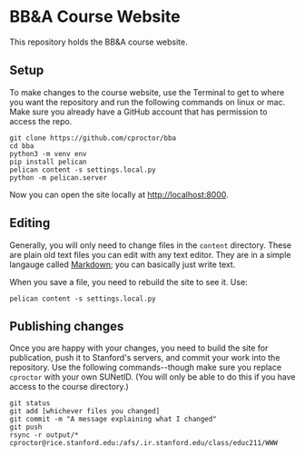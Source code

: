 # BB&A Course Website

This repository holds the BB&A course website. 

## Setup

To make changes to the course website, use the Terminal to get to where you want the repository and 
run the following commands on linux or mac. Make sure you already have a GitHub account that has
permission to access the repo.

    git clone https://github.com/cproctor/bba
    cd bba
    python3 -m venv env
    pip install pelican
    pelican content -s settings.local.py
    python -m pelican.server

Now you can open the site locally at [http://localhost:8000](http://localhost:8000).

## Editing

Generally, you will only need to change files in the `content` directory. These are plain old text 
files you can edit with any text editor. They are in a simple langauge called 
[Markdown](https://guides.github.com/pdfs/markdown-cheatsheet-online.pdf); 
you can basically just write text. 

When you save a file, you need to rebuild the site to see it. Use:

    pelican content -s settings.local.py

## Publishing changes

Once you are happy with your changes, you need to build the site for publication, push it to Stanford's servers, 
and commit your work into the repository. Use the following commands--though make sure you replace `cproctor`
with your own SUNetID. (You will only be able to do this if you have access to the course directory.)

    git status
    git add [whichever files you changed]
    git commit -m "A message explaining what I changed"
    git push
    rsync -r output/* cproctor@rice.stanford.edu:/afs/.ir.stanford.edu/class/educ211/WWW

